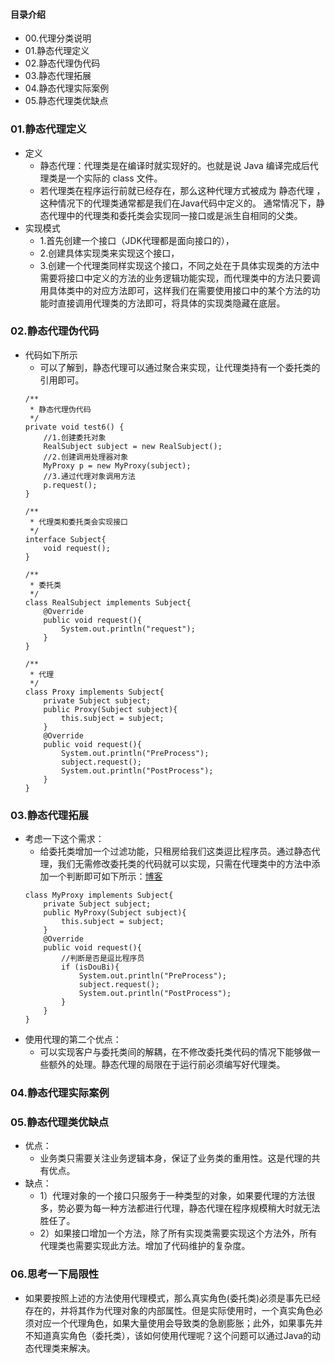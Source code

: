 #### 目录介绍
- 00.代理分类说明
- 01.静态代理定义
- 02.静态代理伪代码
- 03.静态代理拓展
- 04.静态代理实际案例
- 05.静态代理类优缺点






### 01.静态代理定义
- 定义
    - 静态代理：代理类是在编译时就实现好的。也就是说 Java 编译完成后代理类是一个实际的 class 文件。
    - 若代理类在程序运行前就已经存在，那么这种代理方式被成为 静态代理 ，这种情况下的代理类通常都是我们在Java代码中定义的。 通常情况下，静态代理中的代理类和委托类会实现同一接口或是派生自相同的父类。 
- 实现模式
    - 1.首先创建一个接口（JDK代理都是面向接口的），
    - 2.创建具体实现类来实现这个接口，
    - 3.创建一个代理类同样实现这个接口，不同之处在于具体实现类的方法中需要将接口中定义的方法的业务逻辑功能实现，而代理类中的方法只要调用具体类中的对应方法即可，这样我们在需要使用接口中的某个方法的功能时直接调用代理类的方法即可，将具体的实现类隐藏在底层。




### 02.静态代理伪代码
- 代码如下所示
    - 可以了解到，静态代理可以通过聚合来实现，让代理类持有一个委托类的引用即可。
    ```
    /**
     * 静态代理伪代码
     */
    private void test6() {
        //1.创建委托对象
        RealSubject subject = new RealSubject();
        //2.创建调用处理器对象
        MyProxy p = new MyProxy(subject);
        //3.通过代理对象调用方法
        p.request();
    }
    
    /**
     * 代理类和委托类会实现接口
     */
    interface Subject{
        void request();
    }
    
    /**
     * 委托类
     */
    class RealSubject implements Subject{
        @Override
        public void request(){
            System.out.println("request");
        }
    }
    
    /**
     * 代理
     */
    class Proxy implements Subject{
        private Subject subject;
        public Proxy(Subject subject){
            this.subject = subject;
        }
        @Override
        public void request(){
            System.out.println("PreProcess");
            subject.request();
            System.out.println("PostProcess");
        }
    }
    ```


### 03.静态代理拓展
- 考虑一下这个需求：
    - 给委托类增加一个过滤功能，只租房给我们这类逗比程序员。通过静态代理，我们无需修改委托类的代码就可以实现，只需在代理类中的方法中添加一个判断即可如下所示：[博客](https://github.com/yangchong211/YCBlogs)
    ```
    class MyProxy implements Subject{
        private Subject subject;
        public MyProxy(Subject subject){
            this.subject = subject;
        }
        @Override
        public void request(){
            //判断是否是逗比程序员
            if (isDouBi){
                System.out.println("PreProcess");
                subject.request();
                System.out.println("PostProcess");
            }
        }
    }
    ```
- 使用代理的第二个优点：
    - 可以实现客户与委托类间的解耦，在不修改委托类代码的情况下能够做一些额外的处理。静态代理的局限在于运行前必须编写好代理类。



### 04.静态代理实际案例




### 05.静态代理类优缺点
- 优点：
    - 业务类只需要关注业务逻辑本身，保证了业务类的重用性。这是代理的共有优点。
- 缺点：
    - 1）代理对象的一个接口只服务于一种类型的对象，如果要代理的方法很多，势必要为每一种方法都进行代理，静态代理在程序规模稍大时就无法胜任了。
    - 2）如果接口增加一个方法，除了所有实现类需要实现这个方法外，所有代理类也需要实现此方法。增加了代码维护的复杂度。



### 06.思考一下局限性
- 如果要按照上述的方法使用代理模式，那么真实角色(委托类)必须是事先已经存在的，并将其作为代理对象的内部属性。但是实际使用时，一个真实角色必须对应一个代理角色，如果大量使用会导致类的急剧膨胀；此外，如果事先并不知道真实角色（委托类），该如何使用代理呢？这个问题可以通过Java的动态代理类来解决。












